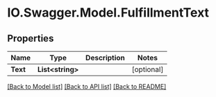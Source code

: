 # IO.Swagger.Model.FulfillmentText
## Properties

Name | Type | Description | Notes
------------ | ------------- | ------------- | -------------
**Text** | **List&lt;string&gt;** |  | [optional] 

[[Back to Model list]](../README.md#documentation-for-models) [[Back to API list]](../README.md#documentation-for-api-endpoints) [[Back to README]](../README.md)

